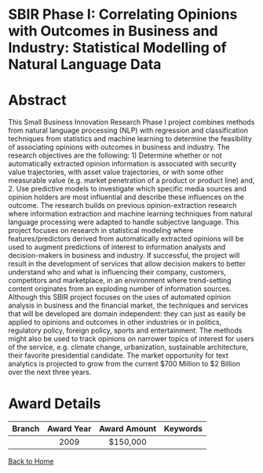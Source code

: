 
SBIR Phase I: Correlating Opinions with Outcomes in Business and Industry: Statistical Modelling of Natural Language Data
=========================================================================================================================

# Abstract


This Small Business Innovation Research Phase I project combines methods from natural language processing (NLP) with regression and classification techniques from statistics and machine learning to determine the feasibility of associating opinions with outcomes in business and industry. The research objectives are the following: 1) Determine whether or not automatically extracted opinion information is associated with security value trajectories, with asset value trajectories, or with some other measurable value (e.g. market penetration of a product or product line) and, 2. Use predictive models to investigate which specific media sources and opinion holders are most influential and describe these influences on the outcome. The research builds on previous opinion-extraction research where information extraction and machine learning techniques from natural language processing were adapted to handle subjective language. This project focuses on research in statistical modeling where features/predictors derived from automatically extracted opinions will be used to augment predictions of interest to information analysts and decision-makers
in business and industry. If successful, the project will result in the development of services that allow decision makers to better understand who and what is influencing their company, customers, competitors and marketplace, in an environment where trend-setting content originates from an exploding number of information sources.  Although this SBIR project focuses on the uses of automated opinion analysis in business and the financial market, the techniques and services that will be developed are domain independent: they can just as easily be applied to opinions and outcomes in other industries or in politics, regulatory policy, foreign policy, sports and entertainment. The methods might also be used to track opinions on narrower topics of interest for users of the service, e.g. climate change, urbanization, sustainable architecture, their favorite presidential candidate. The market opportunity for text analytics is projected to grow from the current $700 Million to $2 Billion over the next three years.  

# Award Details

|Branch|Award Year|Award Amount|Keywords|
| :---: | :---: | :---: | :---: |
||2009|$150,000||
  
  


[Back to Home](https://github.com/chrischow/dod_sbir_awards/Reports/JT/#110)